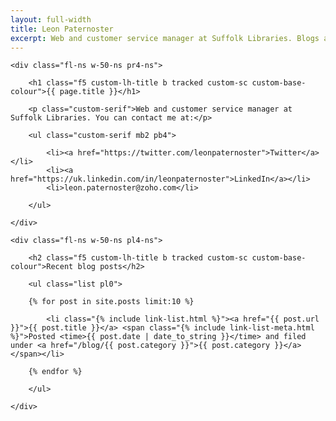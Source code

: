 ```yaml
---
layout: full-width
title: Leon Paternoster
excerpt: Web and customer service manager at Suffolk Libraries. Blogs about web design, code, politics, books and all sorts of other things.
---
```


<div class="cf">

	<div class="fl-ns w-50-ns pr4-ns">

		<h1 class="f5 custom-lh-title b tracked custom-sc custom-base-colour">{{ page.title }}</h1>

		<p class="custom-serif">Web and customer service manager at Suffolk Libraries. You can contact me at:</p>

		<ul class="custom-serif mb2 pb4">

			<li><a href="https://twitter.com/leonpaternoster">Twitter</a></li>
			<li><a href="https://uk.linkedin.com/in/leonpaternoster">LinkedIn</a></li>
			<li>leon.paternoster@zoho.com</li>

		</ul>

	</div>

	<div class="fl-ns w-50-ns pl4-ns">

		<h2 class="f5 custom-lh-title b tracked custom-sc custom-base-colour">Recent blog posts</h2>

		<ul class="list pl0">

		{% for post in site.posts limit:10 %}

			<li class="{% include link-list.html %}"><a href="{{ post.url }}">{{ post.title }}</a> <span class="{% include link-list-meta.html %}">Posted <time>{{ post.date | date_to_string }}</time> and filed under <a href="/blog/{{ post.category }}">{{ post.category }}</a></span></li>

		{% endfor %}

		</ul>

	</div>

</div>
